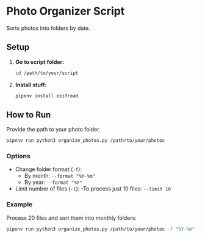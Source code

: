 # Photo Organizer Script

Sorts photos into folders by date.

## Setup

1.  **Go to script folder:**
    ```bash
    cd /path/to/your/script
    ```

2.  **Install stuff:**
    ```bash
    pipenv install exifread
    ```


## How to Run

Provide the path to your photo folder.
```bash
pipenv run python3 organize_photos.py /path/to/your/photos
```

### Options
- Change folder format (`-f`):
  - By month: `--format "%Y-%m"`
  - By year: `--format "%Y"`
- Limit number of files (`-l`):
  -To process just 10 files: `--limit 10`

### Example
Process 20 files and sort them into monthly folders:
```bash
pipenv run python3 organize_photos.py /path/to/your/photos -f "%Y-%m" -l 20
```